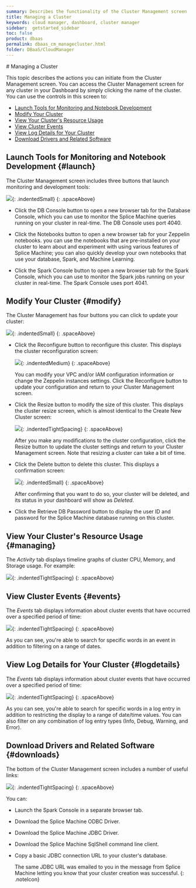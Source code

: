 ```yaml
---
summary: Describes the functionality of the Cluster Management screen
title: Managing a Cluster
keywords: cloud manager, dashboard, cluster manager
sidebar:  getstarted_sidebar
toc: false
product: dbaas
permalink: dbaas_cm_managecluster.html
folder: DBaaS/CloudManager
---
```

<section>
<div class="TopicContent" data-swiftype-index="true" markdown="1">
# Managing a Cluster

This topic describes the actions you can initiate from the <span
class="ConsoleLink">Cluster Management</span> screen. You can access the <span class="ConsoleLink">Cluster Management</span> screen for any cluster in your Dashboard by simply clicking the name of
the cluster. You can use the controls in this screen to:

* [Launch Tools for Monitoring and Notebook Development](#launch)
* [Modify Your Cluster](#modify)
* [View Your Cluster's Resource Usage](#managing)
* [View Cluster Events](#events)
* [View Log Details for Your Cluster](#logdetails)
* [Download Drivers and Related Software](#downloads)


## Launch Tools for Monitoring and Notebook Development  {#launch}
The  <span class="ConsoleLink">Cluster Management</span> screen includes three buttons that launch monitoring and development tools:

![](images/clusterlinks.png){: .indentedSmall}
{: .spaceAbove}

* Click the <span class="CalloutFont">DB Console</span> button to open a new browser tab for the Database Console, which you can use to monitor the Splice Machine queries running on your cluster in real-time. The DB Console uses port 4040.

* Click the <span class="CalloutFont">Notebooks</span> button to open a new browser tab for your Zeppelin notebooks. you can use the notebooks that are pre-installed on your cluster to learn about and experiment with using various features of Splice Machine; you can also quickly develop your own notebooks that use your database, Spark, and Machine Learning.

* Click the <span class="CalloutFont">Spark Console</span> button to open a new browser tab for the Spark Console, which you can use to monitor the Spark jobs running on your cluster in real-time. The Spark Console uses port 4041.

## Modify Your Cluster  {#modify}

The <span class="ConsoleLink">Cluster Management</span> has four buttons you can click to update your cluster:

![](images/clusterupdates.png){: .indentedSmall}
{: .spaceAbove}

* Click the <span class="CalloutFont">Reconfigure</span> button to reconfigure this cluster. This displays the cluster
reconfiguration screen:

  ![](images/Reconfigure1.png){: .indentedMedium}
  {: .spaceAbove}

  You can modify your VPC and/or IAM configuration information or change the Zeppelin instances settings. Click the   <span   class="CalloutFont">Reconfigure</span> button to update your
  configuration and return to your Cluster Management screen.

* Click the <span class="CalloutFont">Resize</span> button to modify the size of this cluster. This displays the cluster resize screen, which is almost identical to the <span class="ConsoleLink">Create New Cluster</span> screen:

  ![](images/ResizeCluster.png){: .indentedTightSpacing}
  {: .spaceAbove}

  After you make any modifications to the cluster configuration, click the <span class="CalloutFont">Resize</span> button to update the cluster settings and return to your Cluster Management screen. Note that resizing a cluster can take a bit of time.

* Click the <span class="CalloutFont">Delete</span> button to delete this cluster. This displays a confirmation screen:

  ![](images/ClusterDelete.png){: .indentedSmall}
  {: .spaceAbove}

  After confirming that you want to do so, your cluster will be deleted, and its status in your dashboard will show as *Deleted*.

* Click the <span class="CalloutFont">Retrieve DB Password</span> button to display the user ID and password for the Splice Machine database running on this cluster.

## View Your Cluster's Resource Usage  {#managing}
The *Activity* tab displays timeline graphs of cluster CPU, Memory, and Storage usage. For example:

![](images/activitytab.png){: .indentedTightSpacing}
{: .spaceAbove}

## View Cluster Events  {#events}
The *Events* tab displays information about cluster events that have occurred over a specified period of time:

![](images/eventstab.png){: .indentedTightSpacing}
{: .spaceAbove}

As you can see, you're able to search for specific words in an event in addition to filtering on a range of dates.

## View Log Details for Your Cluster  {#logdetails}
The *Events* tab displays information about cluster events that have occurred over a specified period of time:

![](images/logdetailstab.png){: .indentedTightSpacing}
{: .spaceAbove}

As you can see, you're able to search for specific words in a log entry in addition to restricting the display to a range of date/time values. You can also filter on any combination of log entry types (Info, Debug, Warning, and Error).

## Download Drivers and Related Software  {#downloads}

The bottom of the <span class="ConsoleLink">Cluster Management</span> screen includes a number of useful links:

![](images/clustermgmtdls.png){: .indentedTightSpacing}
{: .spaceAbove}

You can:

* Launch the  <span class="CalloutFont">Spark Console</span> in a separate browser tab.
* Download the Splice Machine <span class="CalloutFont">ODBC Driver</span>.
* Download the Splice Machine <span class="CalloutFont">JDBC Driver</span>.
* Download the Splice Machine <span class="CalloutFont">SqlShell</span> command line client.
* Copy a basic JDBC connection URL to your cluster's database.

  The same JDBC URL was emailed to you in the message from Splice Machine
  letting you know that your cluster creation was successful.
  {: .noteIcon}

</div>
</section>

